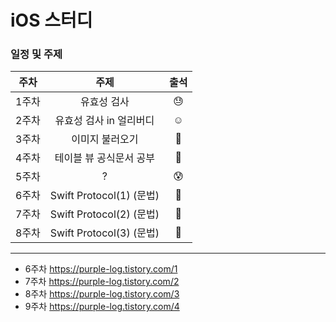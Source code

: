 # iOS 스터디

### 일정 및 주제

| 주차  |           주제           | 출석 |
| :---: | :----------------------: | :--: |
| 1주차 |       유효성 검사        |  😓   |
| 2주차 | 유효성 검사 in 얼리버디  |  ☺️   |
| 3주차 |     이미지 불러오기      |  🤗   |
| 4주차 | 테이블 뷰 공식문서 공부  |  🤔   |
| 5주차 |            ?             |  😰   |
| 6주차 | Swift Protocol(1) (문법) |  🥴   |
| 7주차 | Swift Protocol(2) (문법) |  🥴   |
| 8주차 | Swift Protocol(3) (문법) |  🥴   |

------
* 6주차  https://purple-log.tistory.com/1
* 7주차  https://purple-log.tistory.com/2 
* 8주차 https://purple-log.tistory.com/3
* 9주차 https://purple-log.tistory.com/4
